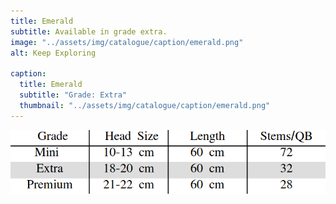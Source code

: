 ```yaml
---
title: Emerald
subtitle: Available in grade extra.
image: "../assets/img/catalogue/caption/emerald.png"
alt: Keep Exploring

caption: 
  title: Emerald
  subtitle: "Grade: Extra"
  thumbnail: "../assets/img/catalogue/caption/emerald.png"
---
```



![sizes](/assets/img/catalogue/sizes.png)


<!-- 

| Grade | Head Size | Length | Stems/QB |
|-------|-----------|--------|----------|
| Extra |  18-20 cm | 60 cm  |    32    |

| Grade | Head Size | Length | Stems/QB |
|---|---|---|---|
| Extra | 18-20 cm | 60 cm | 32 |
| Premium | 21-22 cm | 60 cm | 28 |

| Grade | Head Size | Length | Stems/QB |
|---|---|---|---|
| Mini | 10-13 cm | 60 cm | 72 | -->